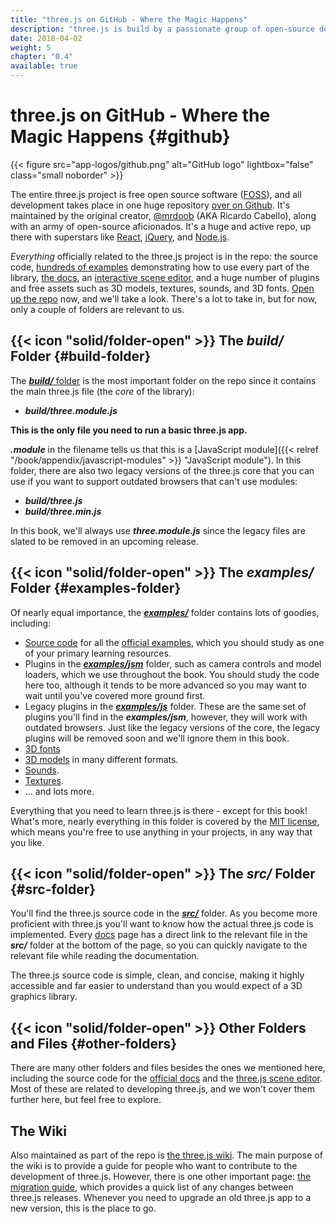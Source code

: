 ```yaml
---
title: "three.js on GitHub - Where the Magic Happens"
description: "three.js is build by a passionate group of open-source developers on the three.js GitHub repo. Everything officially related to the three.js project is kept here, and there's LOADS of free stuff too."
date: 2018-04-02
weight: 5
chapter: "0.4"
available: true
---
```


# three.js on GitHub - Where the Magic Happens {#github}

{{< figure src="app-logos/github.png" alt="GitHub logo" lightbox="false" class="small noborder" >}}

The entire three.js project is free open source software ([FOSS](https://en.wikipedia.org/wiki/Free_and_open-source_software)), and all development takes place in one huge repository [over on Github](https://github.com/mrdoob/three.js). It's maintained by the original creator, [@mrdoob](https://twitter.com/mrdoob) (AKA Ricardo Cabello), along with an army of open-source aficionados. It's a huge and active repo, up there with superstars like [React](https://github.com/facebook/react), [jQuery](https://github.com/jquery/jquery), and [Node.js](https://github.com/nodejs/node).

_Everything_ officially related to the three.js project is in the repo: the source code, [hundreds of examples](https://threejs.org/examples/) demonstrating how to use every part of the library, [the docs](https://threejs.org/docs/), an [interactive scene editor](https://threejs.org/editor/), and a huge number of plugins and free assets such as 3D models, textures, sounds, and 3D fonts. [Open up the repo](https://github.com/mrdoob/three.js) now, and we'll take a look. There's a lot to take in, but for now, only a couple of folders are relevant to us.

## {{< icon "solid/folder-open" >}} The _**build/**_ Folder {#build-folder}

The [_**build/**_ folder](https://github.com/mrdoob/three.js/tree/dev/build) is the most important folder on the repo since it contains the main three.js file (the _core_ of the library):

- _**build/three.module.js**_

**This is the only file you need to run a basic three.js app.**

_**.module**_ in the filename tells us that this is a [JavaScript module]({{< relref "/book/appendix/javascript-modules" >}} "JavaScript module"). In this folder, there are also two legacy versions of the three.js core that you can use if you want to support outdated browsers that can't use modules:

- _**build/three.js**_
- _**build/three.min.js**_

In this book, we'll always use _**three.module.js**_ since the legacy files are slated to be removed in an upcoming release.

## {{< icon "solid/folder-open" >}} The _**examples/**_ Folder {#examples-folder}

Of nearly equal importance, the [_**examples/**_](https://github.com/mrdoob/three.js/tree/dev/examples) folder contains lots of goodies, including:

- [Source code](https://github.com/mrdoob/three.js/tree/master/examples/) for all the [official examples](https://threejs.org/examples/), which you should study as one of your primary learning resources.
- Plugins in the [_**examples/jsm**_](https://github.com/mrdoob/three.js/tree/master/examples/jsm/) folder, such as camera controls and model loaders, which we use throughout the book. You should study the code here too, although it tends to be more advanced so you may want to wait until you've covered more ground first.
- Legacy plugins in the [_**examples/js**_](https://github.com/mrdoob/three.js/tree/master/examples/js/) folder. These are the same set of plugins you'll find in the _**examples/jsm**_, however, they will work with outdated browsers. Just like the legacy versions of the core, the legacy plugins will be removed soon and we'll ignore them in this book.
- [3D fonts](https://github.com/mrdoob/three.js/tree/master/examples/fonts/)
- [3D models](https://github.com/mrdoob/three.js/tree/master/examples/models/) in many different formats.
- [Sounds](https://github.com/mrdoob/three.js/tree/master/examples/sounds/).
- [Textures](https://github.com/mrdoob/three.js/tree/master/examples/textures/).
- ... and lots more.

Everything that you need to learn three.js is there - except for this book! What's more, nearly everything in this folder is covered by the [MIT license](https://github.com/mrdoob/three.js/blob/dev/LICENSE), which means you're free to use anything in your projects, in any way that you like.

## {{< icon "solid/folder-open" >}} The _**src/**_ Folder {#src-folder}

You'll find the three.js source code in the [_**src/**_](https://github.com/mrdoob/three.js/tree/dev/src/) folder. As you become more proficient with three.js you'll want to know how the actual three.js code is implemented. Every [docs](https://threejs.org/docs/) page has a direct link to the relevant file in the _**src/**_ folder at the bottom of the page, so you can quickly navigate to the relevant file while reading the documentation.

The three.js source code is simple, clean, and concise, making it highly accessible and far easier to understand than you would expect of a 3D graphics library.

## {{< icon "solid/folder-open" >}} Other Folders and Files {#other-folders}

There are many other folders and files besides the ones we mentioned here, including the source code for the [official docs](https://threejs.org/docs/) and the [three.js scene editor](https://threejs.org/editor/). Most of these are related to developing three.js, and we won't cover them further here, but feel free to explore.

## The Wiki

Also maintained as part of the repo is [the three.js wiki](https://github.com/mrdoob/three.js/wiki). The main purpose of the wiki is to provide a guide for people who want to contribute to the development of three.js. However, there is one other important page: [the migration guide](https://github.com/mrdoob/three.js/wiki/Migration-Guide), which provides a quick list of any changes between three.js releases. Whenever you need to upgrade an old three.js app to a new version, this is the place to go.
